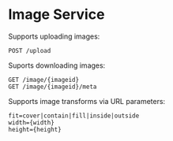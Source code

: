 # Image Service

Supports uploading images:

```
POST /upload
```

Suports downloading images:

```
GET /image/{imageid}
GET /image/{imageid}/meta
```

Supports image transforms via URL parameters:

```
fit=cover|contain|fill|inside|outside
width={width}
height={height}
```
